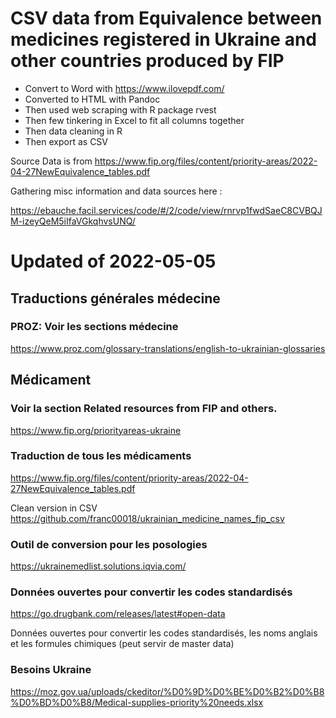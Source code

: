 # CSV data from Equivalence between medicines registered in Ukraine and other countries produced by FIP

- Convert to Word with https://www.ilovepdf.com/
- Converted to HTML with Pandoc
- Then used web scraping with R package rvest
- Then few tinkering in Excel to fit all columns together
- Then data cleaning in R
- Then export as CSV

Source Data is from https://www.fip.org/files/content/priority-areas/2022-04-27NewEquivalence_tables.pdf

Gathering misc information and data sources here : 

https://ebauche.facil.services/code/#/2/code/view/rnrvp1fwdSaeC8CVBQJM-izeyQeM5iIfaVGkqhvsUNQ/

# Updated of 2022-05-05

## Traductions générales médecine

### PROZ: Voir les sections médecine

https://www.proz.com/glossary-translations/english-to-ukrainian-glossaries

## Médicament

### Voir la section Related resources from FIP and others.

https://www.fip.org/priorityareas-ukraine

### Traduction de tous les médicaments

https://www.fip.org/files/content/priority-areas/2022-04-27NewEquivalence_tables.pdf

Clean version in CSV
https://github.com/franc00018/ukrainian_medicine_names_fip_csv

### Outil de conversion pour les posologies

https://ukrainemedlist.solutions.iqvia.com/

### Données ouvertes pour convertir les codes standardisés

https://go.drugbank.com/releases/latest#open-data

Données ouvertes pour convertir les codes standardisés, les noms anglais et les formules chimiques (peut servir de master data)

### Besoins Ukraine

https://moz.gov.ua/uploads/ckeditor/%D0%9D%D0%BE%D0%B2%D0%B8%D0%BD%D0%B8/Medical-supplies-priority%20needs.xlsx
